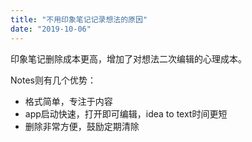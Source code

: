```yaml
---
title: "不用印象笔记记录想法的原因"
date: "2019-10-06"
---
```


印象笔记删除成本更高，增加了对想法二次编辑的心理成本。

Notes则有几个优势：

- 格式简单，专注于内容
- app启动快速，打开即可编辑，idea to text时间更短
- 删除非常方便，鼓励定期清除
